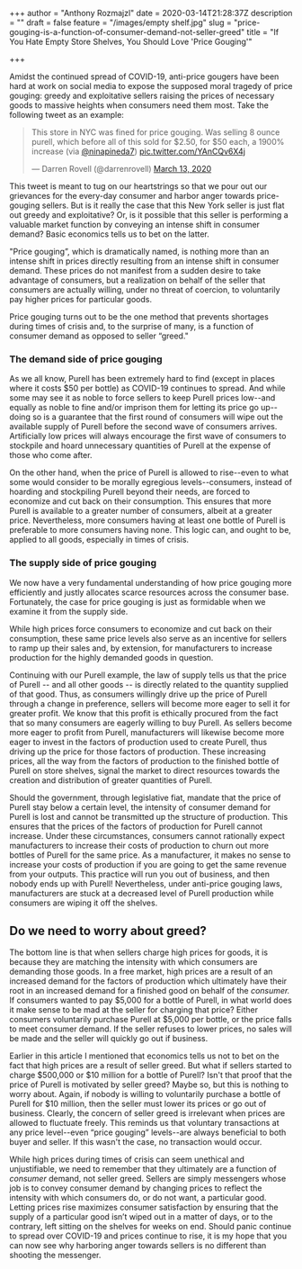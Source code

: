 +++
author = "Anthony Rozmajzl"
date = 2020-03-14T21:28:37Z
description = ""
draft = false
feature = "/images/empty shelf.jpg"
slug = "price-gouging-is-a-function-of-consumer-demand-not-seller-greed"
title = "If You Hate Empty Store Shelves, You Should Love 'Price Gouging'"

+++


Amidst the continued spread of COVID-19, anti-price gougers have been hard at work on social media to expose the supposed moral tragedy of price gouging: greedy and exploitative sellers raising the prices of necessary goods to massive heights when consumers need them most. Take the following tweet as an example:

<blockquote class="twitter-tweet"><p lang="en" dir="ltr">This store in NYC was fined for price gouging. Was selling 8 ounce purell, which before all of this sold for $2.50, for $50 each, a 1900% increase (via <a href="https://twitter.com/ninapineda7?ref_src=twsrc%5Etfw">@ninapineda7</a>) <a href="https://t.co/YAnCQv6X4j">pic.twitter.com/YAnCQv6X4j</a></p>&mdash; Darren Rovell (@darrenrovell) <a href="https://twitter.com/darrenrovell/status/1238488612058128386?ref_src=twsrc%5Etfw">March 13, 2020</a></blockquote> <script async src="https://platform.twitter.com/widgets.js" charset="utf-8"></script>

This tweet is meant to tug on our heartstrings so that we pour out our grievances for the every-day consumer and harbor anger towards price-gouging sellers. But is it really the case that this New York seller is just flat out greedy and exploitative? Or, is it possible that this seller is performing a valuable market function by conveying an intense shift in consumer demand? Basic economics tells us to bet on the latter.

"Price gouging”, which is dramatically named, is nothing more than an intense shift in prices directly resulting from an intense shift in consumer demand. These prices do not manifest from a sudden desire to take advantage of consumers, but a realization on behalf of the seller that consumers are actually willing, under no threat of coercion, to voluntarily pay higher prices for particular goods. 

Price gouging turns out to be the one method that prevents shortages during times of crisis and, to the surprise of many, is a function of consumer demand as opposed to seller “greed."

### The demand side of price gouging

As we all know, Purell has been extremely hard to find (except in places where it costs $50 per bottle) as COVID-19 continues to spread. And while some may see it as noble to force sellers to keep Purell prices low--and equally as noble to fine and/or imprison them for letting its price go up--doing so is a guarantee that the first round of consumers will wipe out the available supply of Purell before the second wave of consumers arrives. Artificially low prices will always encourage the first wave of consumers to stockpile and hoard unnecessary quantities of Purell at the expense of those who come after.

On the other hand, when the price of Purell is allowed to rise--even to what some would consider to be morally egregious levels--consumers, instead of hoarding and stockpiling Purell beyond their needs, are forced to economize and cut back on their consumption. This ensures that more Purell is available to a greater number of consumers, albeit at a greater price. Nevertheless, more consumers having at least one bottle of Purell is preferable to more consumers having none. This logic can, and ought to be, applied to all goods, especially in times of crisis.

### The supply side of price gouging

We now have a very fundamental understanding of how price gouging more efficiently and justly allocates scarce resources across the consumer base. Fortunately, the case for price gouging is just as formidable when we examine it from the supply side. 

While high prices force consumers to economize and cut back on their consumption, these same price levels also serve as an incentive for sellers to ramp up their sales and, by extension, for manufacturers to increase production for the highly demanded goods in question.

Continuing with our Purell example, the law of supply tells us that the price of Purell -- and all other  goods --  is directly related to the quantity supplied of that good. Thus, as consumers willingly drive up the price of Purell through a change in preference, sellers will become more eager to sell it for greater profit. We know that this profit is ethically procured from the fact that so many consumers are eagerly willing to buy Purell. As sellers become more eager to profit from Purell, manufacturers will likewise become more eager to invest in the factors of production used to create Purell, thus driving up the price for those factors of production. These increasing prices, all the way from the factors of production to the finished bottle of Purell on store shelves, signal the market to direct resources towards the creation and distribution of greater quantities of Purell. 

Should the government, through legislative fiat, mandate that the price of Purell stay below a certain level, the intensity of consumer demand for Purell is lost and cannot be transmitted up the structure of production. This ensures that the prices of the factors of production for Purell cannot increase. Under these circumstances, consumers cannot rationally expect manufacturers to increase their costs of production to churn out more bottles of Purell for the same price. As a manufacturer, it makes no sense to increase your costs of production if you are going to get the same revenue from your outputs. This practice will run you out of business, and then nobody ends up with Purell! Nevertheless, under anti-price gouging laws, manufacturers are stuck at a decreased level of Purell production while consumers are wiping it off the shelves.

## Do we need to worry about greed?

The bottom line is that when sellers charge high prices for goods, it is because they are matching the intensity with which consumers are demanding those goods. In a free market, high prices are a result of an increased demand for the factors of production which ultimately have their root in an increased demand for a finished good on behalf of the *consumer.*  If consumers wanted to pay $5,000 for a bottle of Purell, in what world does it make sense to be mad at the seller for charging that price? Either consumers voluntarily purchase Purell at $5,000 per bottle, or the price falls to meet consumer demand. If the seller refuses to lower prices, no sales will be made and the seller will quickly go out if business.

Earlier in this article I mentioned that economics tells us not to bet on the fact that high prices are a result of seller greed. But what if sellers started to charge $500,000 or $10 million for a bottle of Purell? Isn't that proof that the price of Purell is motivated by seller greed? Maybe so, but this is nothing to worry about. Again, if nobody is willing to voluntarily purchase a bottle of Purell for $10 million, then the seller must lower its prices or go out of business. Clearly, the concern of seller greed is irrelevant when prices are allowed to fluctuate freely. This reminds us that voluntary transactions at any price level--even “price gouging” levels--are always beneficial to both buyer and seller. If this wasn't the case, no transaction would occur.

While high prices during times of crisis can seem unethical and unjustifiable, we need to remember that they ultimately are a function of *consumer* demand, not seller greed. Sellers are simply messengers whose job is to convey consumer demand by changing prices to reflect the intensity with which consumers do, or do not want, a particular good. Letting prices rise maximizes consumer satisfaction by ensuring that the supply of a particular good isn’t wiped out in a matter of days, or to the contrary, left sitting on the shelves for weeks on end. Should panic continue to spread over COVID-19 and prices continue to rise, it is my hope that you can now see why harboring anger towards sellers is no different than shooting the messenger.

